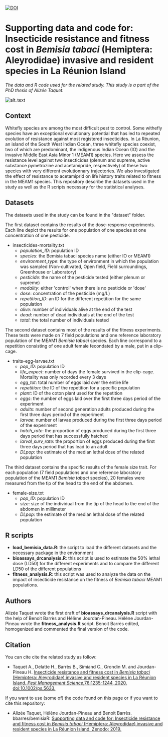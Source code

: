 [![DOI](https://zenodo.org/badge/133033505.svg)](https://zenodo.org/badge/latestdoi/133033505)

# Supporting data and code for: Insecticide resistance and fitness cost in *Bemisia tabaci* (Hemiptera: Aleyrodidae) invasive and resident species in La Réunion Island

*The data and R code used for the related study. This study is a part of the PhD thesis of Alizée Taquet.* 

![alt_text](https://am3pap005files.storage.live.com/y4mI9YPhfeKeHbps0ak0igJOD0BZ-Cvog-ZqaWMkkVYWF3r3w78ZjTaFw7CbTZZs6iJgbQuhimq6_Yo48mnIUYcvKbw4NiUO_ZNC_mVtHl2GGEGAKiykLFVdcZlJBhkEofRDoiQiCYrjy5VR66bOXIozcy6uUKhfUfeDJtNQA6cK0d10sDkUNQzJh7vRNRIHXdX?width=1584&height=588&cropmode=none)


## Context
Whitefly species are among the most difficult pest to control. Some withefly species have an exceptional evolutionary potential that has led to repeated evolution of resistance against most registered insecticides. In La Réunion, an island of the South West Indian Ocean, three whitefly species coexist, two of which are predominant, the indigenous Indian Ocean (IO) and the invasive Middle East Asia Minor 1 (MEAM1) species. Here we assess the resistance level against two insecticides (plenum and supreme, active substance pymetrozine and acetamipride, respectively) of these two species with very different evolutionnary trajectories. We also investigated the effect of resistance to acetamiprid on life history traits related to fitness in the MEAM1 species. This repository describe the datasets used in the study as well as the R scripts necessary for the statistical analyses. 

## Datasets
The datasets used in the study can be found in the "dataset" folder. 

The first dataset contains the results of the dose-response experiments. Each line depict the results for one population of one species at one concentration of one pesticide. 
+ insecticides-mortality.txt
  + *population_ID*: population ID
  + *species*: the Bemisia tabaci species name (either IO or MEAM1)
  + *environment_type*: the type of environment in which the population was sampled (Non-cultivated, Open field, Field surroundings, Greenhouse or Laboratory)
  + *pesticide*: the name of the pesticide tested (either plenum or supreme)
  + *modality*: either 'control' when there is no pesticide or 'dose'
  + *dose*: concentration of the pesticide (mg/L)
  + *repetition_ID*: an ID for the different repetition for the same population
  + *alive*: number of individuals alive at the end of the test
  + *dead*: number of dead individuals at the end of the test
  + *total*: the total number of individuals tested

The second dataset contains most of the results of the fitness experiments. These tests were made on 7 field populations and one reference laboratory population of the MEAM1 *Bemisia tabaci* species. Each line correspond to a repetition consisting of one adult female fecondated by a male, put in a clip-cage. 
+ traits-egg-larvae.txt
  + *pop_ID*: population ID
  + *life_expect*: number of days the female survived in the clip-cage. Mortality was only recorded every 3 days 
  + *egg_tot*: total number of eggs laid over the entire life
  + *repetition*: the ID of the repetition for a specific population
  + *plant*: ID of the coton plant used for the repetition
  + *eggs*: the number of eggs laid over the first three days period of the experiment
  + *adults*: number of second generation adults produced during the first three days period of the experiment
  + *larvae*: number of larvae produced during the first three days period of the experiment
  + *hatch_rate*: the proportion of eggs produced during the first three days period that has successfully hatched
  + *larval_surv_rate*: the proportion of eggs produced during the first three days period that has lead to an adult
  + *DLpop*: the estimate of the median lethal dose of the related population

The third dataset contains the specific results of the female size trait. For each population (7 field populations and one reference laboratory population of the MEAM1 *Bemisia tabaci* species), 20 females were measured from the tip of the head to the end of the abdomen. 
+ female-size.txt
  + *pop_ID*: population ID
  + *size*: size of the individual from the tip of the head to the end of the abdomen in millimeter
  + *DLpop*: the estimate of the median lethal dose of the related population

## R scripts
+ **load_bemisia_data.R**: the script to load the different datasets and the necessary package in the environment
+ **bioassays_drcanalysis.R**: this script is used to estimate the 50% lethal dose (LD50) for the different experiments and to compare the different LD50 of the different populations
+ **fitness_analysis.R**: this script was used to analyze the data on the impact of insecticide resistance on the fitness of *Bemisia tabaci* MEAM1 populations. 


## Authors
Alizée Taquet wrote the first draft of **bioassays_drcanalysis.R** script with the help of Benoit Barrès and Hélène Jourdan-Pineau. Hélène Jourdan-Pineau wrote the **fitness_analysis.R** script. Benoit Barrès edited, homogenized and commented the final version of the code.


## Citation
You can cite cite the related study as follow: 
+ Taquet A., Delatte H., Barrès B., Simiand C., Grondin M. and Jourdan-Pineau H. [Insecticide resistance and fitness cost in *Bemisia tabaci* (Hemiptera: Aleyrodidae) invasive and resident species in La Réunion Island. *Pest Management Science*,76:1235-1244, 2020. doi:10.1002/ps.5633.](https://onlinelibrary.wiley.com/doi/abs/10.1002/ps.5633)

If you want to use (some of) the code found on this page or if you want to cite this repository: 
+ Alizée Taquet, Hélène Jourdan-Pineau and Benoit Barrès. bbarres/bemisiaR: [Supporting data and code for: Insecticide resistance and fitness cost in *Bemisia tabaci* (Hemiptera: Aleyrodidae) invasive and resident species in La Réunion Island. Zenodo; 2019.](https://zenodo.org/badge/latestdoi/133033505)
